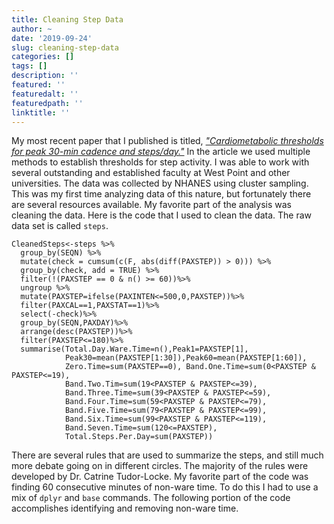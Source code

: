 ```yaml
---
title: Cleaning Step Data
author: ~
date: '2019-09-24'
slug: cleaning-step-data
categories: []
tags: []
description: ''
featured: ''
featuredalt: ''
featuredpath: ''
linktitle: ''
---
```


My most recent paper that I published is titled, [*"Cardiometabolic thresholds for peak 30-min cadence and steps/day."*](https://journals.plos.org/plosone/article?id=10.1371/journal.pone.0219933)  In the article we used multiple methods to establish thresholds for step activity.  I was able to work with several outstanding and established faculty at West Point and other universities.  The data was collected by NHANES using cluster sampling.  This was my first time analyzing data of this nature, but fortunately there are several resources available.  My favorite part of the analysis was cleaning the data.  Here is the code that I used to clean the data.  The raw data set is called `steps`.

```{r}
CleanedSteps<-steps %>%
  group_by(SEQN) %>%
  mutate(check = cumsum(c(F, abs(diff(PAXSTEP)) > 0))) %>%
  group_by(check, add = TRUE) %>%
  filter(!(PAXSTEP == 0 & n() >= 60))%>%
  ungroup %>%
  mutate(PAXSTEP=ifelse(PAXINTEN<=500,0,PAXSTEP))%>%
  filter(PAXCAL==1,PAXSTAT==1)%>%
  select(-check)%>%
  group_by(SEQN,PAXDAY)%>%
  arrange(desc(PAXSTEP))%>%
  filter(PAXSTEP<=180)%>%
  summarise(Total.Day.Ware.Time=n(),Peak1=PAXSTEP[1],
            Peak30=mean(PAXSTEP[1:30]),Peak60=mean(PAXSTEP[1:60]),
            Zero.Time=sum(PAXSTEP==0), Band.One.Time=sum(0<PAXSTEP & PAXSTEP<=19),
            Band.Two.Tim=sum(19<PAXSTEP & PAXSTEP<=39),
            Band.Three.Time=sum(39<PAXSTEP & PAXSTEP<=59),
            Band.Four.Time=sum(59<PAXSTEP & PAXSTEP<=79),
            Band.Five.Time=sum(79<PAXSTEP & PAXSTEP<=99),
            Band.Six.Time=sum(99<PAXSTEP & PAXSTEP<=119),
            Band.Seven.Time=sum(120<=PAXSTEP),
            Total.Steps.Per.Day=sum(PAXSTEP))
```
There are several rules that are used to summarize the steps, and still much more debate going on in different circles.  The majority of the rules were developed by Dr. Catrine Tudor-Locke.  My favorite part of the code was finding 60 consecutive minutes of non-ware time.  To do this I had to use a mix of `dplyr` and `base` commands.  The following portion of the code accomplishes identifying and removing non-ware time.